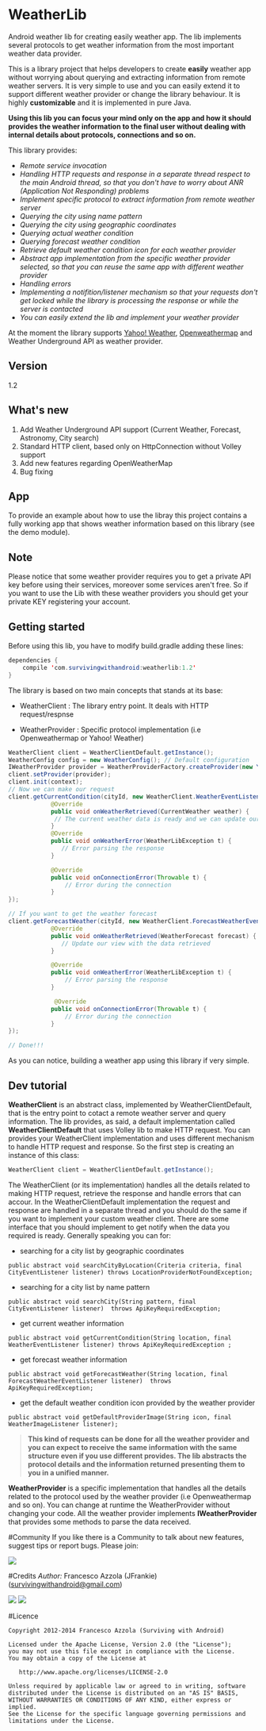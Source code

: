 WeatherLib
==========

Android weather lib for creating easily weather app. The lib implements several protocols to get weather information from the most important weather data provider.


This is a library project that helps developers to create **easily** weather app without worrying about querying and extracting information from remote weather servers.
It is very simple to use and you can easily extend it to support different weather provider or change the library behaviour. It is highly **customizable** and it is implemented in pure Java.

**Using this lib you can focus your mind only on the app and how it should provides the weather information to the final user without dealing with internal details about protocols, connections and so on.**

This library provides:

* *Remote service invocation*
* *Handling HTTP requests and response in a separate thread respect to the main Android thread, so that you don't have to worry about ANR (Application Not Responding) problems* 
* *Implement specific protocol to extract information from remote weather server*
* *Querying the city using name pattern*
* *Querying the city using geographic coordinates*
* *Querying actual weather condition*
* *Querying forecast weather condition*
* *Retrieve default weather condition icon for each weather provider*
* *Abstract app implementation from the specific weather provider selected, so that you can reuse the same app with different weather provider*
* *Handling errors*
* *Implementing a notifition/listener mechanism so that your requests don't get locked while the library is processing the response or while the server is contacted*
* *You can easily extend the lib and implement your weather provider*


At the moment the library supports [Yahoo! Weather], [Openweathermap]  and Weather Underground API as weather provider. 

## Version
1.2

## What's new
1. Add Weather Underground API support (Current Weather, Forecast, Astronomy, City search)
2. Standard HTTP client, based only on HttpConnection without Volley support
3. Add new features regarding OpenWeatherMap
4. Bug fixing

## App
To provide an example about how to use the libray this project contains a fully working app that shows weather information based on this library (see the demo module).

## Note
Please notice that some weather provider requires you to get a private API key before using their services, moreover some services aren't free. So if you want to use the Lib with these weather providers you should get your private KEY registering your account.


## Getting started
Before using this lib, you have to modify build.gradle adding these lines:

``` java
dependencies {    
    compile 'com.survivingwithandroid:weatherlib:1.2'
}
```


The library is based on two main concepts that stands at its base:
* WeatherClient  : The library entry point. It deals with HTTP request/respnse

* WeatherProvider : Specific protocol implementation (i.e Openweathermap or Yahoo! Weather)


``` java
WeatherClient client = WeatherClientDefault.getInstance();
WeatherConfig config = new WeatherConfig(); // Default configuration
IWeatherProvider provider = WeatherProviderFactory.createProvider(new YahooProviderType(), config);
client.setProvider(provider);
client.init(context);
// Now we can make our request
client.getCurrentCondition(cityId, new WeatherClient.WeatherEventListener() {
            @Override
            public void onWeatherRetrieved(CurrentWeather weather) {
             // The current weather data is ready and we can update our view
            }
            @Override
            public void onWeatherError(WeatherLibException t) {
               // Error parsing the response
            }

            @Override
            public void onConnectionError(Throwable t) {
                // Error during the connection
            }
});

// If you want to get the weather forecast
client.getForecastWeather(cityId, new WeatherClient.ForecastWeatherEventListener() {
            @Override
            public void onWeatherRetrieved(WeatherForecast forecast) {
               // Update our view with the data retrieved
            }

            @Override
            public void onWeatherError(WeatherLibException t) {
                // Error parsing the response
            }

             @Override
            public void onConnectionError(Throwable t) {
                // Error during the connection
            }
});

// Done!!!
```

As you can notice, building a weather app using this library if very simple.

## Dev tutorial
**WeatherClient** is an abstract class, implemented by WeatherClientDefault, that is the entry point to cotact a remote weather server and query information. The lib provides, as said, a default implementation called **WeatherClientDefault** that uses Volley lib to make HTTP request. You can provides your WeatherClient implementation and uses different mechanism to handle HTTP request and response. So the first step is creating an instance of this class:

``` java
WeatherClient client = WeatherClientDefault.getInstance();
```

The WeatherClient (or its implementation) handles all the details related to making HTTP request, retrieve the response and handle errors that can accour. In the WeatherClientDefault implementation the request and response are handled in a separate thread and you should do the same if you want to implement your custom weather client. There are some interface that you should implement to get notify when the data you required is ready. Generally speaking you can for:

* searching for a city list by geographic coordinates
``` 
public abstract void searchCityByLocation(Criteria criteria, final CityEventListener listener) throws LocationProviderNotFoundException;
``` 
* searching for a city list by name pattern
```
public abstract void searchCity(String pattern, final CityEventListener listener)  throws ApiKeyRequiredException;
```
* get current weather information
```
public abstract void getCurrentCondition(String location, final WeatherEventListener listener) throws ApiKeyRequiredException ;
```
* get forecast weather information
```
public abstract void getForecastWeather(String location, final ForecastWeatherEventListener listener)  throws ApiKeyRequiredException;
```

* get the default weather condition icon provided by the weather provider
```
public abstract void getDefaultProviderImage(String icon, final WeatherImageListener listener);
```

>**This kind of requests can be done for all the weather provider and you can expect to receive the same information with the same structure even if you use different provides. The lib abstracts the protocol details and the information returned presenting them to you in a unified manner.**

**WeatherProvider** is a specific implementation that handles all the details related to the protocol used by the weather provider (i.e Openweathermap and so on). You can change at runtime the WeatherProvider without changing your code. All the weather provider implements **IWeatherProvider** that provides some methods to parse the data received.

#Community
If you like there is a Community to talk about new features, suggest tips or report bugs. Please join:

[![](http://4.bp.blogspot.com/-Bfh2unbdc84/UcGqVJKdMwI/AAAAAAAAAOc/W4kGiTU-fYk/s1600/google_plus_58.png)](https://plus.google.com/communities/117946761543584564970)

#Credits 
*Author:* Francesco Azzola (JFrankie) ([survivingwithandroid@gmail.com](mailto:survivingwithandroid@gmail.com))

[![](http://4.bp.blogspot.com/-Bfh2unbdc84/UcGqVJKdMwI/AAAAAAAAAOc/W4kGiTU-fYk/s1600/google_plus_58.png)](http://www.google.com/+FrancescoAzzola)  [![](http://3.bp.blogspot.com/-_JSQStno9N8/UcGWEW7V9AI/AAAAAAAAAOM/_qFVUjIaySg/s1600/linkedin.png)](http://it.linkedin.com/in/francescoazzola)

#Licence
```
Copyright 2012-2014 Francesco Azzola (Surviving with Android)

Licensed under the Apache License, Version 2.0 (the "License");
you may not use this file except in compliance with the License.
You may obtain a copy of the License at

   http://www.apache.org/licenses/LICENSE-2.0

Unless required by applicable law or agreed to in writing, software
distributed under the License is distributed on an "AS IS" BASIS,
WITHOUT WARRANTIES OR CONDITIONS OF ANY KIND, either express or implied.
See the License for the specific language governing permissions and
limitations under the License.
```

[Yahoo! Weather]:http://developer.yahoo.com/weather/
[Openweathermap]:http://openweathermap.org/


    
